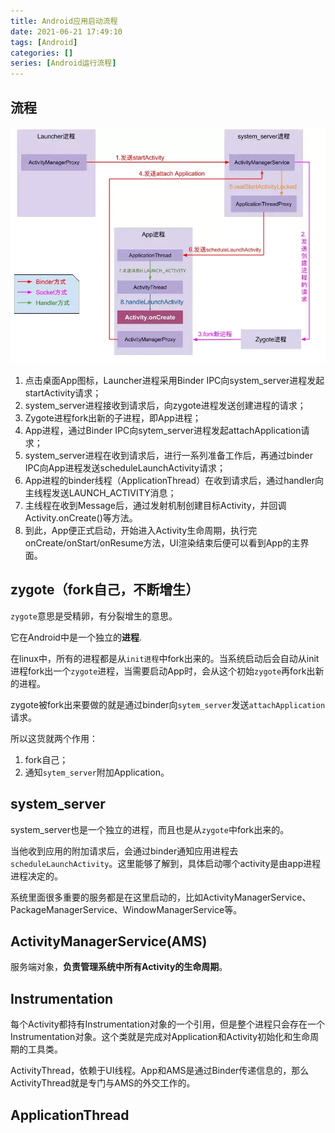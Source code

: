 ```yaml
---
title: Android应用启动流程
date: 2021-06-21 17:49:10
tags: [Android]
categories: []
series: [Android运行流程]
---
```


## 流程

![](启动流程.png)

1. 点击桌面App图标，Launcher进程采用Binder IPC向system_server进程发起startActivity请求；
2. system_server进程接收到请求后，向zygote进程发送创建进程的请求；
3. Zygote进程fork出新的子进程，即App进程；
4. App进程，通过Binder IPC向sytem_server进程发起attachApplication请求；
5. system_server进程在收到请求后，进行一系列准备工作后，再通过binder IPC向App进程发送scheduleLaunchActivity请求；
6. App进程的binder线程（ApplicationThread）在收到请求后，通过handler向主线程发送LAUNCH_ACTIVITY消息；
7. 主线程在收到Message后，通过发射机制创建目标Activity，并回调Activity.onCreate()等方法。
8. 到此，App便正式启动，开始进入Activity生命周期，执行完onCreate/onStart/onResume方法，UI渲染结束后便可以看到App的主界面。

## zygote（fork自己，不断增生）

`zygote`意思是受精卵，有分裂增生的意思。

它在Android中是一个独立的**进程**.

在linux中，所有的进程都是从`init进程`中fork出来的。当系统启动后会自动从init进程fork出一个`zygote`进程，当需要启动App时，会从这个初始`zygote`再fork出新的进程。

zygote被fork出来要做的就是通过binder向`sytem_server`发送`attachApplication`请求。

所以这货就两个作用：

1. fork自己；
2. 通知`sytem_server`附加Application。

## system_server

system_server也是一个独立的进程，而且也是从`zygote`中fork出来的。

当他收到应用的附加请求后，会通过binder通知应用进程去`scheduleLaunchActivity`。这里能够了解到，具体启动哪个activity是由app进程进程决定的。

系统里面很多重要的服务都是在这里启动的，比如ActivityManagerService、PackageManagerService、WindowManagerService等。

## ActivityManagerService(AMS)

服务端对象，**负责管理系统中所有Activity的生命周期**。

## Instrumentation

每个Activity都持有Instrumentation对象的一个引用，但是整个进程只会存在一个Instrumentation对象。这个类就是完成对Application和Activity初始化和生命周期的工具类。

ActivityThread，依赖于UI线程。App和AMS是通过Binder传递信息的，那么ActivityThread就是专门与AMS的外交工作的。

## ApplicationThread

